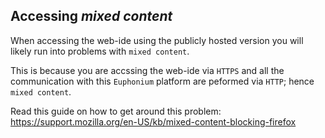 ## Accessing _mixed content_
When accessing the web-ide using the publicly hosted version you will likely run into problems with `mixed content`.

This is because you are accssing the web-ide via `HTTPS` and all the communication with this `Euphonium` platform are peformed via `HTTP`; hence `mixed content`.

Read this guide on how to get around this problem: https://support.mozilla.org/en-US/kb/mixed-content-blocking-firefox
